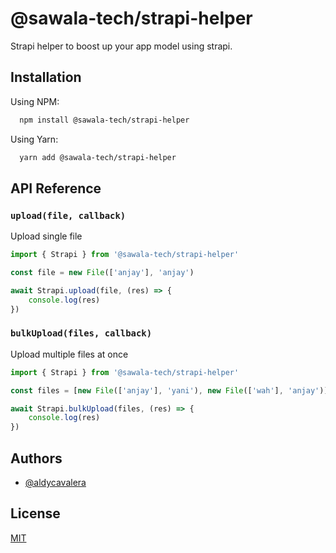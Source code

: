 
# @sawala-tech/strapi-helper

Strapi helper to boost up your app model using strapi.

## Installation

Using NPM:

```bash
  npm install @sawala-tech/strapi-helper
```

Using Yarn:

```bash
  yarn add @sawala-tech/strapi-helper
```

## API Reference

### `upload(file, callback)`

Upload single file

```ts
import { Strapi } from '@sawala-tech/strapi-helper'

const file = new File(['anjay'], 'anjay')

await Strapi.upload(file, (res) => {
    console.log(res)
})
```

### `bulkUpload(files, callback)`

Upload multiple files at once

```ts
import { Strapi } from '@sawala-tech/strapi-helper'

const files = [new File(['anjay'], 'yani'), new File(['wah'], 'anjay')]

await Strapi.bulkUpload(files, (res) => {
    console.log(res)
})
```

## Authors

- [@aldycavalera](https://www.github.com/aldycavalera)

## License

[MIT](https://choosealicense.com/licenses/mit/)
